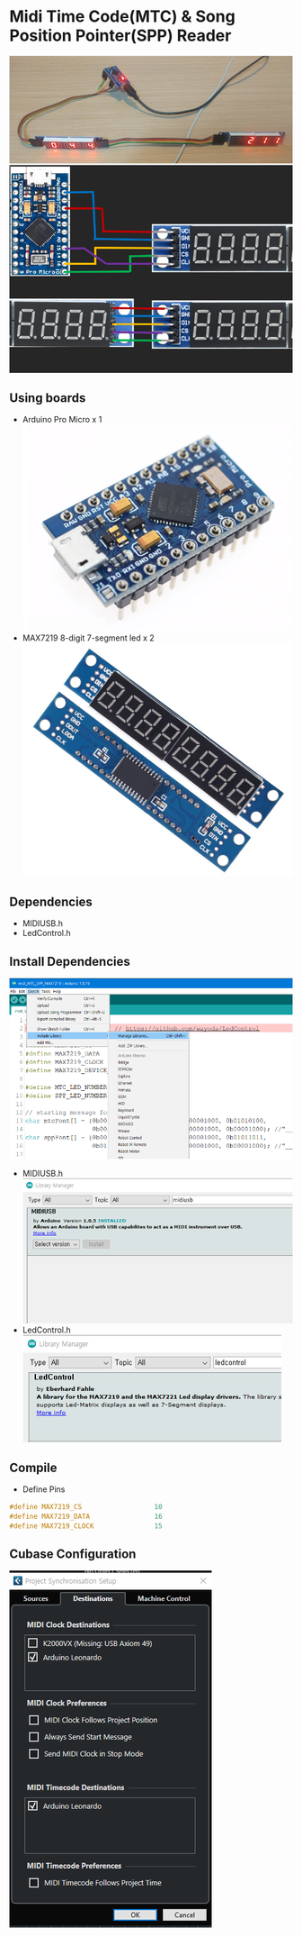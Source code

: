# Midi Time Code(MTC) & Song Position Pointer(SPP) Reader  
![picture](https://github.com/i2make/MTC_SPP_Reader/blob/main/pic2.png)
![picture](https://github.com/i2make/MTC_SPP_Reader/blob/main/schematics.png)
## Using boards

- Arduino Pro Micro x 1  
![picture](https://github.com/i2make/MTC_SPP_Reader/blob/main/arduino_pro_micro.png)
- MAX7219 8-digit 7-segment led x 2  
![picture](https://github.com/i2make/MTC_SPP_Reader/blob/main/max7219_7-segment.png)

## Dependencies

- MIDIUSB.h
- LedControl.h

## Install Dependencies  
![picture](https://github.com/i2make/MTC_SPP_Reader/blob/main/lib.png)  
- MIDIUSB.h
![picture](https://github.com/i2make/MTC_SPP_Reader/blob/main/midiusb.png)  
- LedControl.h
![picture](https://github.com/i2make/MTC_SPP_Reader/blob/main/ledcontrol.png)  

## Compile

- Define Pins

```c++
#define MAX7219_CS                  10
#define MAX7219_DATA                16
#define MAX7219_CLOCK               15
```

## Cubase Configuration
![picture](https://github.com/i2make/MTC_SPP_Reader/blob/main/cubass.png)

